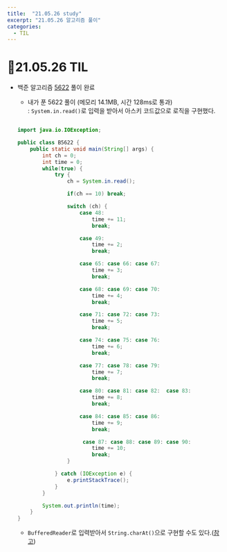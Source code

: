 ```yaml
---
title:  "21.05.26 study"
excerpt: "21.05.26 알고리즘 풀이"
categories:
  - TIL
---
```


# 📝21.05.26 TIL
+ 백준 알고리즘 [5622](https://www.acmicpc.net/problem/5622) 풀이 완료

  + 내가 푼 5622 풀이 (메모리 14.1MB, 시간 128ms로 통과)<br />
    : `System.in.read()`로 입력을 받아서 아스키 코드값으로 로직을 구현했다.<br />

  ```java

  import java.io.IOException;

  public class B5622 {
      public static void main(String[] args) {
          int ch = 0;
          int time = 0;
          while(true) {
              try {
                  ch = System.in.read();

                  if(ch == 10) break;

                  switch (ch) {
                      case 48:
                          time += 11;
                          break;

                      case 49:
                          time += 2;
                          break;

                      case 65: case 66: case 67:
                          time += 3;
                          break;

                      case 68: case 69: case 70:
                          time += 4;
                          break;

                      case 71: case 72: case 73:
                          time += 5;
                          break;

                      case 74: case 75: case 76:
                          time += 6;
                          break;

                      case 77: case 78: case 79:
                          time += 7;
                          break;

                      case 80: case 81: case 82:  case 83:
                          time += 8;
                          break;

                      case 84: case 85: case 86:
                          time += 9;
                          break;

                       case 87: case 88: case 89: case 90:
                          time += 10;
                          break;
                  }

              } catch (IOException e) {
                  e.printStackTrace();
              }
          }

          System.out.println(time);
      }
  }
  ```

  + `BufferedReader`로 입력받아서 `String.charAt()`으로 구현할 수도 있다.([참고](https://st-lab.tistory.com/67))
